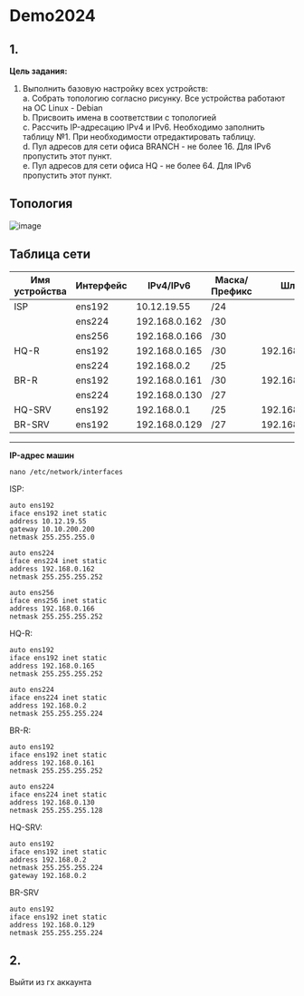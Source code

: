# Demo2024
## 1.
**Цель задания:**
1. Выполнить базовую настройку всех устройств:  
  a. Собрать топологию согласно рисунку. Все устройства работают на OC Linux - Debian  
  b. Присвоить имена в соответствии с топологией  
  c. Рассчить IP-адресацию IPv4 и IPv6. Необходимо заполнить таблицу №1. При необходимости отредактировать таблицу.  
  d. Пул адресов для сети офиса BRANCH - не более 16. Для IPv6 пропустить этот пункт.  
  e. Пул адресов для сети офиса HQ - не более 64. Для IPv6 пропустить этот пункт.  




## Топология
![image](https://github.com/MaximSSA39/Demo2024---1/assets/148869340/0d18022d-4e35-4e69-b9cf-7bf3ebfd7eb9)



## Таблица сети
| Имя устройства | Интерфейс      | IPv4/IPv6      | Маска/Префикс       | Шлюз           |
| -------------- | -------------- | -------------- | ------------------- | -------------- |
| ISP            |      ens192    | 10.12.19.55    | /24                 |                |
|                |      ens224    | 192.168.0.162  | /30                 |                |
|                |      ens256    | 192.168.0.166  | /30                 |                |
| HQ-R           |      ens192    | 192.168.0.165  | /30                 | 192.168.0.166  |
|                |      ens224    | 192.168.0.2    | /25                 |                |
| BR-R           |      ens192    | 192.168.0.161  | /30                 | 192.168.0.162  |
|                |      ens224    | 192.168.0.130  | /27                 |                |
| HQ-SRV         |      ens192    | 192.168.0.1    | /25                 | 192.168.0.2    |
| BR-SRV         |      ens192    | 192.168.0.129  | /27                 | 192.168.0.130  |
---



**IP-адрес машин**  
```
nano /etc/network/interfaces  
```

ISP:  
```
auto ens192  
iface ens192 inet static  
address 10.12.19.55  
gateway 10.10.200.200  
netmask 255.255.255.0  
  
auto ens224  
iface ens224 inet static  
address 192.168.0.162  
netmask 255.255.255.252  

auto ens256  
iface ens256 inet static  
address 192.168.0.166  
netmask 255.255.255.252  
```

HQ-R:
```
auto ens192  
iface ens192 inet static  
address 192.168.0.165  
netmask 255.255.255.252  

auto ens224  
iface ens224 inet static  
address 192.168.0.2  
netmask 255.255.255.224  
```
BR-R:
```
auto ens192  
iface ens192 inet static  
address 192.168.0.161  
netmask 255.255.255.252  

auto ens224  
iface ens224 inet static  
address 192.168.0.130  
netmask 255.255.255.128  
```
HQ-SRV:
```
auto ens192  
iface ens192 inet static  
address 192.168.0.2  
netmask 255.255.255.224  
gateway 192.168.0.2  
```
BR-SRV
```
auto ens192  
iface ens192 inet static  
address 192.168.0.129  
netmask 255.255.255.224
```
## 2.
Выйти из гх аккаунта
